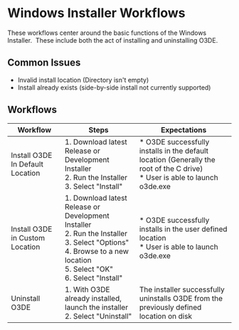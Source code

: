 # Windows Installer Workflows

These workflows center around the basic functions of the Windows Installer.  These include both the act of installing and uninstalling O3DE.

## Common Issues

*   Invalid install location (Directory isn't empty)
*   Install already exists (side-by-side install not currently supported)

## Workflows

| Workflow                         | Steps                                                                                                                                                                            | Expectations                                                                                                                      |
|----------------------------------|----------------------------------------------------------------------------------------------------------------------------------------------------------------------------------|-----------------------------------------------------------------------------------------------------------------------------------|
| Install O3DE In Default Location | 1.  Download latest Release or Development Installer<br>2.  Run the Installer<br>3.  Select "Install"                                                                            | *   O3DE successfully installs in the default location (Generally the root of the C drive)<br>*   User is able to launch o3de.exe |
| Install O3DE in Custom Location  | 1.  Download latest Release or Development Installer<br>2.  Run the Installer<br>3.  Select "Options"<br>4.  Browse to a new location<br>5.  Select "OK"<br>6.  Select "Install" | *   O3DE successfully installs in the user defined location<br>*   User is able to launch o3de.exe                                |
| Uninstall O3DE                   | 1.  With O3DE already installed, launch the installer<br>2.  Select "Uninstall"                                                                                                  | The installer successfully uninstalls O3DE from the previously defined location on disk                                           |
